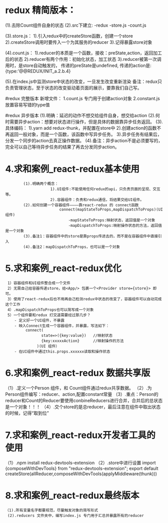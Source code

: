 
# redux 精简版本：
(1).去除Count组件自身的状态
(2).src下建立:
    -redux
    -store.js
    -count.js

(3).store.js：
				1).引入redux中的createStore函数，创建一个store
				2).createStore调用时要传入一个为其服务的reducer
				3).记得暴露store对象

(4).count.js：
				1).reducer的本质是一个函数，接收：preState,action，返回加工后的状态
				2).reducer有两个作用：初始化状态，加工状态
				3).reducer被第一次调用时，是store自动触发的，
								传递的preState是undefined,
								传递的action是:{type:'@@REDUX/INIT_a.2.b.4}

(5).在index.js中监测store中状态的改变，一旦发生改变重新渲染<App/>
			备注：redux只负责管理状态，至于状态的改变驱动着页面的展示，要靠我们自己写。



#redux 完整版本
新增文件：
1.count.js 专门用于创建action对象
2.constant.js 放置容易写错的type值

#redux 异步版本
	 (1).明确：延迟的动作不想交给组件自身，想交给action
	 (2).何时需要异步action：想要对状态进行操作，但是具体的数据靠异步任务返回。
	 (3).具体编码：
	 			1).yarn add redux-thunk，并配置在store中
	 			2).创建action的函数不再返回一般对象，而是一个函数，该函数中写异步任务。
	 			3).异步任务有结果后，分发一个同步的action去真正操作数据。
	 (4).备注：异步action不是必须要写的，完全可以自己等待异步任务的结果了再去分发同步action。


# 4.求和案例_react-redux基本使用
			(1).明确两个概念：
						1).UI组件:不能使用任何redux的api，只负责页面的呈现、交互等。
						2).容器组件：负责和redux通信，将结果交给UI组件。
			(2).如何创建一个容器组件————靠react-redux 的 connect函数
							connect(mapStateToProps,mapDispatchToProps)(UI组件)
								-mapStateToProps:映射状态，返回值是一个对象
								-mapDispatchToProps:映射操作状态的方法，返回值是一个对象
			(3).备注1：容器组件中的store是靠props传进去的，而不是在容器组件中直接引入
			(4).备注2：mapDispatchToProps，也可以是一个对象

# 5.求和案例_react-redux优化
     1）容器组件和UI组件整合成一个文件
     2）无需自己给容器传递store，给<App/> 包裹一个<Provider store={store}> 即可。
     3）使用了react-redux后也不用再自己检测redux中状态的改变了，容器组件可以自动完成这个工作
     4）.mapDispatchToProps也可以简写成一个对象
     5）一个组件要和redux 打交道需要经过那几步？
        - 定义好一个UI组件，不暴露
        - 映入Connect生成一个容器组件，并暴露，写法如下：
             connect(
                    state=>({key:value})   //映射状态
                    {key:xxxxxAction}      //映射操作的方法
                  )(UI 组件）
        - 在UI组件中通过this.props.xxxxxx读取和操作状态

# 6.求和案例_react-redux 数据共享版
  （1）.定义一个Person 组件，和 Count组件通过redux共享数据。
  （2）.为Person组件编写：reducer、action,配置constant常量
  （3）.重点：Person的reducer和Count的Reducer要使用conbineReducers进行合并，合并后的总状态是一个对象！！！
  （4）.交个store的是总reducer，最后注意在组件中取出状态的时候，记得“取到位”
   

#  7.求和案例_react-redux开发者工具的使用
   （1）.npm install redux-devtools-extension 
   （2）.store中进行设置
         import {composeWithDevTools} from "redux-devtools-extension";
         export default createStore(allReducer,composeWithDevTools(applyMiddleware(thunk)))

 
# 8.求和案例_react-redux最终版本
    （1).所有变量名字都要规范，尽量触发对象的简写形式
     (2).reducers 文件夹中，编写index.js 专门用于汇总并暴露所有的reducer
